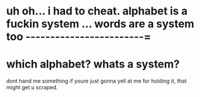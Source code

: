 uh oh... i had to cheat.
alphabet is a fuckin system ...
words are a system too
------------------------=
============================================================================
which alphabet?
whats a system?
============================================================================
dont hand me something if youre just gonna yell at me for holding it, that might get u scraped.
